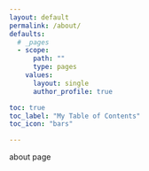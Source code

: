 ```yaml
---
layout: default
permalink: /about/
defaults:
  # _pages
  - scope:
      path: ""
      type: pages
    values:
      layout: single
      author_profile: true

toc: true
toc_label: "My Table of Contents"
toc_icon: "bars"

---
```


about page
